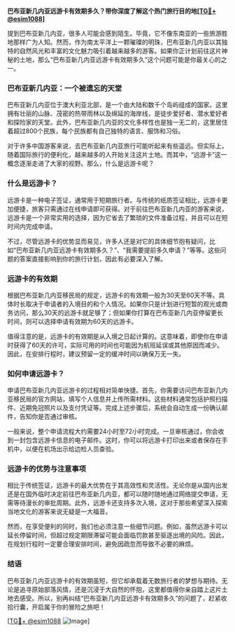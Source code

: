 **巴布亚新几内亚远游卡有效期多久？带你深度了解这个热门旅行目的地[[TG💪+ @esim1088](https://t.me/s/esim1088)]**

提到巴布亚新几内亚，很多人可能会感到陌生。毕竟，它不像东南亚的一些旅游胜地那样广为人知。然而，作为南太平洋上一颗璀璨的明珠，巴布亚新几内亚以其独特的自然风光和丰富的文化魅力吸引着越来越多的游客。如果你正计划前往这片神秘的土地，那么“巴布亚新几内亚远游卡有效期多久”这个问题可能是你最关心的之一。

### 巴布亚新几内亚：一个被遗忘的天堂

巴布亚新几内亚位于澳大利亚北部，是一个由大陆和数千个岛屿组成的国家。这里拥有壮丽的山脉、茂密的热带雨林以及绵延的海岸线，是徒步爱好者、潜水爱好者和探险家的天堂。此外，巴布亚新几内亚的文化多样性也是独一无二的，这里居住着超过800个民族，每个民族都有自己独特的语言、服饰和习俗。

对于许多中国游客来说，去巴布亚新几内亚旅行可能听起来有些遥远。但实际上，随着国际旅行的便利化，越来越多的人开始关注这片土地。而其中，“远游卡”这一概念逐渐走进了大家的视野。那么，什么是远游卡呢？

### 什么是远游卡？

远游卡是一种电子签证，通常用于短期旅行者。与传统的纸质签证相比，远游卡更加便捷，旅客只需通过在线申请即可获得。对于前往巴布亚新几内亚的游客来说，远游卡是一个非常实用的选择，因为它省去了繁琐的文件准备过程，并且可以在短时间内完成申请。

不过，尽管远游卡的优势显而易见，许多人还是对它的具体细节抱有疑问，比如“巴布亚新几内亚远游卡有效期多久？”、“我需要提前多久申请？”等等。这些问题的答案直接影响到你的旅行计划，因此有必要深入了解。

### 远游卡的有效期

根据巴布亚新几内亚移民局的规定，远游卡的有效期一般为30天至60天不等。具体时长取决于申请者的入境目的和个人情况。如果你只是计划进行短暂的观光或商务访问，那么30天的远游卡就足够了；但如果你打算在巴布亚新几内亚停留更长时间，则可以选择申请有效期为60天的远游卡。

值得注意的是，远游卡的有效期是从入境之日起计算的。这意味着，即使你在申请时获得了60天的许可，实际可用的时间也可能因为航班延误或其他原因而减少。因此，在安排行程时，建议预留一定的缓冲时间以确保万无一失。

### 如何申请远游卡？

申请巴布亚新几内亚远游卡的过程相对简单快捷。首先，你需要访问巴布亚新几内亚移民局的官方网站，填写个人信息并上传所需材料。这些材料通常包括护照扫描件、近期免冠照片以及支付凭证等。完成上述步骤后，系统会自动生成一份确认邮件，告知你是否通过审核。

一般来说，整个申请流程大约需要24小时至72小时完成。一旦审核通过，你会收到一封包含远游卡信息的电子邮件。这时，你可以将远游卡打印出来或者保存在手机中，以便在机场出示给边检人员查验。

### 远游卡的优势与注意事项

相比于传统签证，远游卡的最大优势在于其高效性和灵活性。无论你是从国内出发还是在国外临时决定前往巴布亚新几内亚，都可以随时随地通过网络提交申请，无需等待漫长的审批周期。此外，远游卡还支持多次入境，这对于那些希望深入探索当地文化的游客来说无疑是一大福音。

然而，在享受便利的同时，我们也必须注意一些细节问题。例如，虽然远游卡可以延长停留时间，但超过规定期限滞留可能会面临罚款甚至驱逐出境的风险。因此，在规划行程时一定要合理安排时间，避免因疏忽而导致不必要的麻烦。

### 结语

巴布亚新几内亚远游卡的有效期虽短，但它却承载着无数旅行者的梦想与期待。无论是追寻原始部落风情，还是沉浸于大自然的怀抱，这里都值得你亲自踏上这片土地去感受。所以，别再纠结“巴布亚新几内亚远游卡有效期多久”的问题了，赶紧收拾行囊，开启属于你的冒险之旅吧！

[[TG💪+ @esim1088](https://t.me/s/esim1088) ![Image](https://i.postimg.cc/4NQfJmqS/Snipaste-2025-05-13-00-14-12.png)]